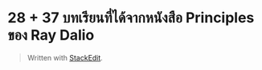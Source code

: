 
28 + 37 บทเรียนที่ได้จากหนังสือ Principles ของ Ray Dalio
===

> Written with [StackEdit](https://stackedit.io/).
<!--stackedit_data:
eyJoaXN0b3J5IjpbMTE4NjkxNTY0MF19
-->
